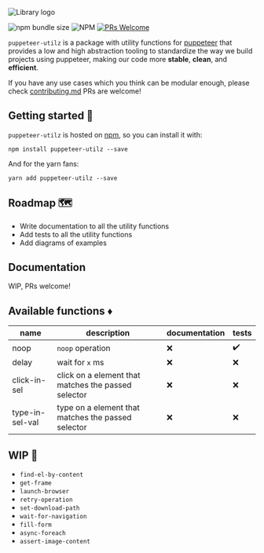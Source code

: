 ![Library logo](https://i.imgur.com/seCbKPs.png)

![npm bundle size](https://img.shields.io/bundlephobia/minzip/puppeteer-utilz?label=minified%20size)
![NPM](https://img.shields.io/npm/l/puppeteer-utilz)
[![PRs Welcome](https://img.shields.io/badge/PRs-welcome-brightgreen.svg?style=flat-square)](http://makeapullrequest.com)

`puppeteer-utilz` is a package with utility functions for [puppeteer](https://github.com/puppeteer/puppeteer) that provides a low and high abstraction tooling to standardize the way we build projects using puppeteer, making our code more **stable**, **clean**, and **efficient**.

If you have any use cases which you think can be modular enough, please check [contributing.md](./CONTRIBUTING.md) PRs are welcome!

## Getting started 🔧

`puppeteer-utilz` is hosted on [npm](https://www.npmjs.com/package/puppeteer-utilz), so you can install it with:

`npm install puppeteer-utilz --save`

And for the yarn fans:

`yarn add puppeteer-utilz --save`

## Roadmap 🗺

- Write documentation to all the utility functions
- Add tests to all the utility functions
- Add diagrams of examples

## Documentation

WIP, PRs welcome!

## Available functions ♦️

| name            | description                                         | documentation | tests |
| --------------- | --------------------------------------------------- | ------------- | ----- |
| noop            | `noop` operation                                    | ❌            | ✔️    |
| delay           | wait for `x` ms                                     | ❌            | ❌    |
| click-in-sel    | click on a element that matches the passed selector | ❌            | ❌    |
| type-in-sel-val | type on a element that matches the passed selector  | ❌            | ❌    |

## WIP 🔨

- `find-el-by-content`
- `get-frame`
- `launch-browser`
- `retry-operation`
- `set-download-path`
- `wait-for-navigation`
- `fill-form`
- `async-foreach`
- `assert-image-content`
